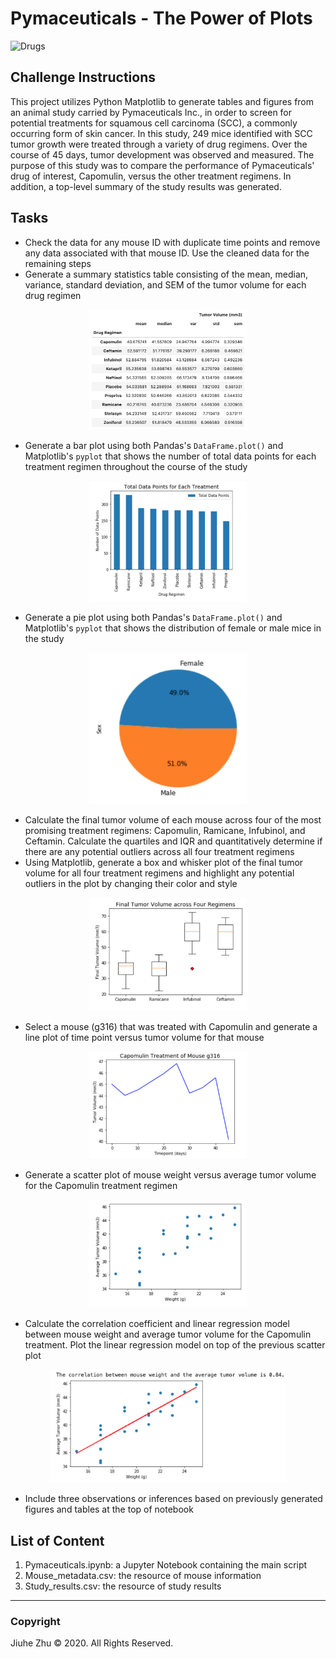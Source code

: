 # Pymaceuticals - The Power of Plots
![Drugs](https://geomarketing.com/wp-content/uploads/2016/12/How-Pharma-Brands-Are-Using-Location-To-Target-Consumers.jpg)

## Challenge Instructions
This project utilizes Python Matplotlib to generate tables and figures from an animal study carried by Pymaceuticals Inc., in order to screen for potential treatments for squamous cell carcinoma (SCC), a commonly occurring form of skin cancer. In this study, 249 mice identified with SCC tumor growth were treated through a variety of drug regimens. Over the course of 45 days, tumor development was observed and measured. The purpose of this study was to compare the performance of Pymaceuticals' drug of interest, Capomulin, versus the other treatment regimens. In addition, a top-level summary of the study results was generated.

## Tasks
- Check the data for any mouse ID with duplicate time points and remove any data associated with that mouse ID. Use the cleaned data for the remaining steps
- Generate a summary statistics table consisting of the mean, median, variance, standard deviation, and SEM of the tumor volume for each drug regimen
<p align="center">
  <img src="https://github.com/Jiuhe2020/matplotlib-challenge/blob/master/images/Summary_Table.png" height="50%" width="50%">
</p>

- Generate a bar plot using both Pandas's `DataFrame.plot()` and Matplotlib's `pyplot` that shows the number of total data points for each treatment regimen throughout the course of the study
<p align="center">
  <img src="https://github.com/Jiuhe2020/matplotlib-challenge/blob/master/images/Total_Data_Points.png" height="50%" width="50%">
</p>

- Generate a pie plot using both Pandas's `DataFrame.plot()` and Matplotlib's `pyplot` that shows the distribution of female or male mice in the study
<p align="center">
  <img src="https://github.com/Jiuhe2020/matplotlib-challenge/blob/master/images/Distribution.png" height="50%" width="50%">
</p>

- Calculate the final tumor volume of each mouse across four of the most promising treatment regimens: Capomulin, Ramicane, Infubinol, and Ceftamin. Calculate the quartiles and IQR and quantitatively determine if there are any potential outliers across all four treatment regimens
- Using Matplotlib, generate a box and whisker plot of the final tumor volume for all four treatment regimens and highlight any potential outliers in the plot by changing their color and style
<p align="center">
  <img src="https://github.com/Jiuhe2020/matplotlib-challenge/blob/master/images/Final_Tumor_Volume.png" height="50%" width="50%">
</p>

- Select a mouse (g316) that was treated with Capomulin and generate a line plot of time point versus tumor volume for that mouse
<p align="center">
  <img src="https://github.com/Jiuhe2020/matplotlib-challenge/blob/master/images/Capomulin_g316.png" height="50%" width="50%">
</p>

- Generate a scatter plot of mouse weight versus average tumor volume for the Capomulin treatment regimen
<p align="center">
  <img src="https://github.com/Jiuhe2020/matplotlib-challenge/blob/master/images/Weight_Tumor.png" height="50%" width="50%">
</p>

- Calculate the correlation coefficient and linear regression model between mouse weight and average tumor volume for the Capomulin treatment. Plot the linear regression model on top of the previous scatter plot
<p align="center">
  <img src="https://github.com/Jiuhe2020/matplotlib-challenge/blob/master/images/Linear_Regression.png" height="75%" width="75%">
</p>

- Include three observations or inferences based on previously generated figures and tables at the top of notebook

## List of Content
1. Pymaceuticals.ipynb: a Jupyter Notebook containing the main script
2. Mouse_metadata.csv: the resource of mouse information
3. Study_results.csv: the resource of study results

---
### Copyright
Jiuhe Zhu © 2020. All Rights Reserved.
